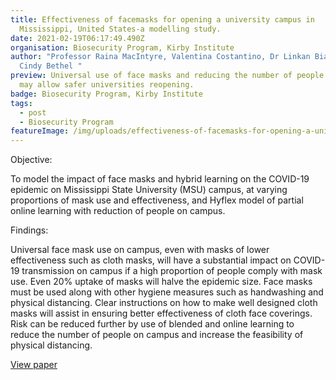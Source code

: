 ```yaml
---
title: Effectiveness of facemasks for opening a university campus in
  Mississippi, United States-a modelling study.
date: 2021-02-19T06:17:49.490Z
organisation: Biosecurity Program, Kirby Institute
author: "Professor Raina MacIntyre, Valentina Costantino, Dr Linkan Bian, Dr
  Cindy Bethel "
preview: Universal use of face masks and reducing the number of people on campus
  may allow safer universities reopening.
badge: Biosecurity Program, Kirby Institute
tags:
  - post
  - Biosecurity Program
featureImage: /img/uploads/effectiveness-of-facemasks-for-opening-a-university-campus-in-mississippi-united-states-–-a-modelling-study.jpeg
---
```

Objective: 

To model the impact of face masks and hybrid learning on the COVID-19 epidemic on Mississippi State University (MSU) campus, at varying proportions of mask use and effectiveness, and Hyflex model of partial online learning with reduction of people on campus. 


Findings:

Universal face mask use on campus, even with masks of lower effectiveness such as cloth masks, will have a substantial impact on COVID-19 transmission on campus if a high proportion of people comply with mask use. Even 20% uptake of masks will halve the epidemic size.  Face masks must be used along with other hygiene measures such as handwashing and physical distancing. Clear instructions on how to make well designed cloth masks will assist in ensuring better effectiveness of cloth face coverings. Risk can be reduced further by use of blended and online learning to reduce the number of people on campus and increase the feasibility of physical distancing.

<a href="https://www.tandfonline.com/doi/full/10.1080/07448481.2020.1866579" target="_blank">
View paper
</a>